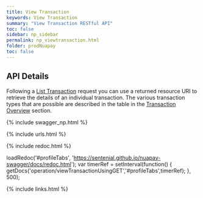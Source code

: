 ```yaml
---
title: View Transaction
keywords: View Transaction
summary: "View Transaction RESTful API"
toc: false
sidebar: np_sidebar
permalink: np_viewtransaction.html
folder: prodNuapay
toc: false
---
```


## API Details

Following a <a href= "np_listtransactions.html">List Transaction</a> request you can use a returned resource URI to retrieve the details of an individual transaction.
The various transaction types that are possible are described in the table in the <a href = "np_transactionoverview.html">Transaction Overview</a> section.

{% include swagger_np.html %}

{% include urls.html %}


<ul id="profileTabs" class="nav nav-tabs">
    
   
</ul>
   
{% include redoc.html %}
   
loadRedoc('#profileTabs', 'https://sentenial.github.io/nuapay-swagger/docs/redoc.html');
var timerRef = setInterval(function() { getDocs('operation/viewTransactionUsingGET','#profileTabs',timerRef); }, 500);


</script>


<div id="mydiv"></div>
</div>
</div>

{% include links.html %}
